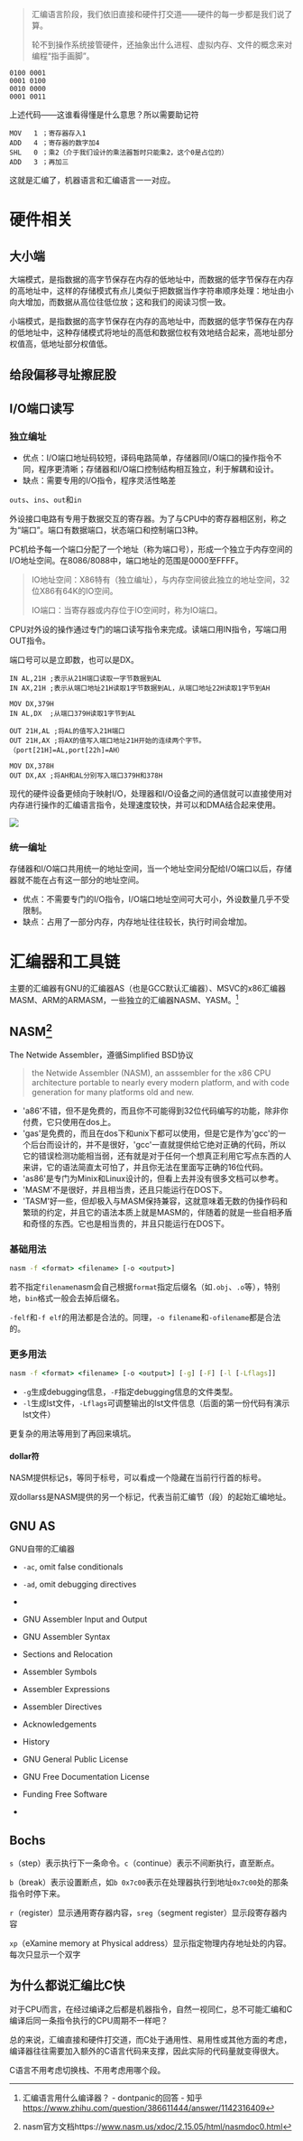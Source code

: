 > 汇编语言阶段，我们依旧直接和硬件打交道——硬件的每一步都是我们说了算。
>
> 轮不到操作系统接管硬件，还抽象出什么进程、虚拟内存、文件的概念来对编程“指手画脚”。

```text
0100 0001
0001 0100
0010 0000
0001 0011
```

上述代码——这谁看得懂是什么意思？所以需要助记符

```text
MOV   1 ；寄存器存入1
ADD   4 ；寄存器的数字加4
SHL   0 ；乘2（介于我们设计的乘法器暂时只能乘2，这个0是占位的）
ADD   3 ；再加三
```

这就是汇编了，机器语言和汇编语言一一对应。

# 硬件相关

## 大小端

大端模式，是指数据的高字节保存在内存的低地址中，而数据的低字节保存在内存的高地址中，这样的存储模式有点儿类似于把数据当作字符串顺序处理：地址由小向大增加，而数据从高位往低位放；这和我们的阅读习惯一致。

小端模式，是指数据的高字节保存在内存的高地址中，而数据的低字节保存在内存的低地址中，这种存储模式将地址的高低和数据位权有效地结合起来，高地址部分权值高，低地址部分权值低。

## 给段偏移寻址擦屁股



## I/O端口读写

### 独立编址

* 优点：I/O端口地址码较短，译码电路简单，存储器同I/O端口的操作指令不同，程序更清晰；存储器和I/O端口控制结构相互独立，利于解耦和设计。
* 缺点：需要专用的I/O指令，程序灵活性略差

`outs`、`ins`、`out`和`in`

外设接口电路有专用于数据交互的寄存器。为了与CPU中的寄存器相区别，称之为“端口”。端口有数据端口，状态端口和控制端口3种。

PC机给予每一个端口分配了一个地址（称为端口号），形成一个独立于内存空间的I/O地址空间。在8086/8088中，端口地址的范围是0000至FFFF。

> IO地址空间：X86特有（独立编址），与内存空间彼此独立的地址空间，32位X86有64K的IO空间。
>
> IO端口：当寄存器或内存位于IO空间时，称为IO端口。

CPU对外设的操作通过专门的端口读写指令来完成。读端口用IN指令，写端口用OUT指令。

端口号可以是立即数，也可以是DX。

```assembly
IN AL,21H ;表示从21H端口读取一字节数据到AL
IN AX,21H ;表示从端口地址21H读取1字节数据到AL，从端口地址22H读取1字节到AH

MOV DX,379H
IN AL,DX  ;从端口379H读取1字节到AL

OUT 21H,AL ;将AL的值写入21H端口
OUT 21H,AX ;将AX的值写入端口地址21H开始的连续两个字节。（port[21H]=AL,port[22h]=AH）

MOV DX,378H
OUT DX,AX ;将AH和AL分别写入端口379H和378H
```

现代的硬件设备更倾向于映射I/O，处理器和I/O设备之间的通信就可以直接使用对内存进行操作的汇编语言指令，处理速度较快，并可以和DMA结合起来使用。

![](C:/Users/Five/Desktop/note/img/2749555-1G2011606295B.png)

### 统一编址

存储器和I/O端口共用统一的地址空间，当一个地址空间分配给I/O端口以后，存储器就不能在占有这一部分的地址空间。

* 优点：不需要专门的I/O指令，I/O端口地址空间可大可小，外设数量几乎不受限制。
* 缺点：占用了一部分内存，内存地址往往较长，执行时间会增加。

# 汇编器和工具链

主要的汇编器有GNU的汇编器AS（也是GCC默认汇编器）、MSVC的x86汇编器MASM、ARM的ARMASM，一些独立的汇编器NASM、YASM。[^2]

## NASM[^3]

The Netwide Assembler，遵循Simplified BSD协议

> the Netwide Assembler (NASM), an asssembler for the x86 CPU architecture portable to nearly every modern platform, and with code generation for many platforms old and new.

* 'a86'不错，但不是免费的，而且你不可能得到32位代码编写的功能，除非你付费，它只使用在dos上。
* 'gas'是免费的，而且在dos下和unix下都可以使用，但是它是作为'gcc'的一个后台而设计的，并不是很好，'gcc'一直就提供给它绝对正确的代码，所以它的错误检测功能相当弱，还有就是对于任何一个想真正利用它写点东西的人来讲，它的语法简直太可怕了，并且你无法在里面写正确的16位代码。
* 'as86'是专门为Minix和Linux设计的，但看上去并没有很多文档可以参考。
* 'MASM'不是很好，并且相当贵，还且只能运行在DOS下。
* 'TASM'好一些，但却极入与MASM保持兼容，这就意味着无数的伪操作码和繁琐的约定，并且它的语法本质上就是MASM的，伴随着的就是一些自相矛盾和奇怪的东西。它也是相当贵的，并且只能运行在DOS下。

### 基础用法

```cmd
nasm -f <format> <filename> [-o <output>]
```

若不指定`filename`nasm会自己根据`format`指定后缀名（如`.obj`、`.o`等），特别地，`bin`格式一般会去掉后缀名。

`-felf`和`-f elf`的用法都是合法的。同理，`-o filename`和`-ofilename`都是合法的。

### 更多用法

```cmd
nasm -f <format> <filename> [-o <output>] [-g] [-F] [-l [-Lflags]]
```

* `-g`生成debugging信息，`-F`指定debugging信息的文件类型。
* `-l`生成lst文件，`-Lflags`可调整输出的lst文件信息（后面的第一份代码有演示lst文件）

更复杂的用法等用到了再回来填坑。



#### dollar符

NASM提供标记`$`，等同于标号，可以看成一个隐藏在当前行行首的标号。

双dollar`$$`是NASM提供的另一个标记，代表当前汇编节（段）的起始汇编地址。



## GNU AS

GNU自带的汇编器

* `-ac`, omit false conditionals
* `-ad`, omit debugging directives
* 

* GNU Assembler Input and Output
* GNU Assembler Syntax
* Sections and Relocation
* Assembler Symbols
* Assembler Expressions
* Assembler Directives
* Acknowledgements
* History
* GNU General Public License
* GNU Free Documentation License
* Funding Free Software

* 



## Bochs

`s`（step）表示执行下一条命令。`c`（continue）表示不间断执行，直至断点。

`b`（break）表示设置断点，如`b 0x7c00`表示在处理器执行到地址`0x7c00`处的那条指令时停下来。

`r`（register）显示通用寄存器内容，`sreg`（segment register）显示段寄存器内容

`xp`（eXamine memory at Physical address）显示指定物理内存地址处的内容。每次只显示一个双字



## 为什么都说汇编比C快

对于CPU而言，在经过编译之后都是机器指令，自然一视同仁，总不可能汇编和C编译后同一条指令执行的CPU周期不一样吧？

总的来说，汇编直接和硬件打交道，而C处于通用性、易用性或其他方面的考虑，编译器往往需要加入额外的C语言代码来支撑，因此实际的代码量就变得很大。

C语言不用考虑切换栈、不用考虑用哪个段。





[^1]:《x86汇编：从实模式到汇编模式》
[^2]:汇编语言用什么编译器？ - dontpanic的回答 - 知乎 https://www.zhihu.com/question/386611444/answer/1142316409
[^3]:nasm官方文档https://www.nasm.us/xdoc/2.15.05/html/nasmdoc0.html
[^4]:《Computer System: A Programmer's Perspective》 Randal E. Bryant